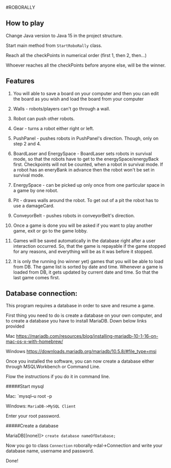 #ROBORALLY 


## How to play 

Change Java version to Java 15 in the project structure.

Start main method from `StartRoboRally` class. 

Reach all the checkPoints in numerical order (first 1, then 2, then...) 

Whoever reaches all the checkPoints before anyone else, will be the winner.


## Features 
1. You will able to save a board on your computer and then you can edit the board as you wish and load the board from your computer

2. Walls -  robots/players can't go through a wall.

3. Robot can push other robots.

4. Gear - turns a robot either right or left.

5. PushPanel - pushes robots in PushPanel's direction. Though, only on step 2 and 4.

6. BoardLaser and EnergySpace - BoardLaser sets robots in survival mode, so that the robots have to get to the energySpace/energyBack first. 
Checkpoints will not be counted, when a robot in survival mode. If a robot has an eneryBank in advance then the robot won't be set in survival mode.

7. EnergySpace - can be picked up only once from one particular space in a game by one robot.

8. Pit - draws walls around the robot. To get out of a pit the robot has to use a damageCard.

9. ConveyorBelt - pushes robots in conveyorBelt's direction.

10. Once a game is done you will be asked if you want to play another game, exit or go to the game lobby.

11. Games will be saved automatically in the database right after a user interaction occurred. 
So, that the game is repayable if the game stopped for any reasons, and everything will be as it was before it stopped.

12. It is only the running (no winner yet) games that you will be able to load from DB. 
The game list is sorted by date and time. Whenever a game is loaded from DB, it gets updated by current date and time.
So that the last game comes first.






 







## Database connection:
This program requires a database in order to save and resume a game.

First thing you need to do is create a database on your own computer, and to create a database you have to install MariaDB. Down below links provided

Mac https://mariadb.com/resources/blog/installing-mariadb-10-1-16-on-mac-os-x-with-homebrew/

Windows
https://downloads.mariadb.org/mariadb/10.5.8/#file_type=msi

Once you installed the software, you can now create a database either through MSQLWorkbench or Command Line.

Flow the instructions if you do it in command line.

#####Start mysql

Mac: `mysql–u root -p

Windows: `MariaDB->MySQL Client`

Enter your root password.

#####Create a database

MariaDB[(none)]> `create database nameOfDatabase;`

Now you go to class `Connection` roborally->dal->Connection and write your database name, username and password. 

Done!

